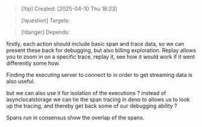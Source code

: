 
>[!tip] Created: [2025-04-10 Thu 18:23]

>[!question] Targets: 

>[!danger] Depends: 

firstly, each action should include basic span and trace data, so we can present these back for debugging, but also billing exploration.
Replay allows you to zoom in on a specific trace, replay it, see how it would work if it went differently some how.

Finding the executing server to connect to in order to get streaming data is also useful.

but we can also use it for isolation of the executions ? instead of asynclocalstorage we can tie the span tracing in deno to allows us to look up the tracing, and thereby get back some of our debugging ability ?

Spans run in consensus show the overlap of the spans.